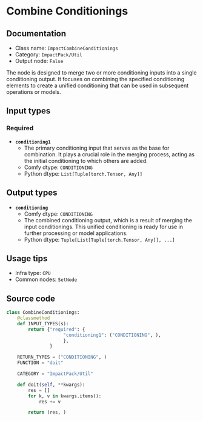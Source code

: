 # Combine Conditionings
## Documentation
- Class name: `ImpactCombineConditionings`
- Category: `ImpactPack/Util`
- Output node: `False`

The node is designed to merge two or more conditioning inputs into a single conditioning output. It focuses on combining the specified conditioning elements to create a unified conditioning that can be used in subsequent operations or models.
## Input types
### Required
- **`conditioning1`**
    - The primary conditioning input that serves as the base for combination. It plays a crucial role in the merging process, acting as the initial conditioning to which others are added.
    - Comfy dtype: `CONDITIONING`
    - Python dtype: `List[Tuple[torch.Tensor, Any]]`
## Output types
- **`conditioning`**
    - Comfy dtype: `CONDITIONING`
    - The combined conditioning output, which is a result of merging the input conditionings. This unified conditioning is ready for use in further processing or model applications.
    - Python dtype: `Tuple[List[Tuple[torch.Tensor, Any]], ...]`
## Usage tips
- Infra type: `CPU`
- Common nodes: `SetNode`


## Source code
```python
class CombineConditionings:
    @classmethod
    def INPUT_TYPES(s):
        return {"required": {
                     "conditioning1": ("CONDITIONING", ),
                     },
                }

    RETURN_TYPES = ("CONDITIONING", )
    FUNCTION = "doit"

    CATEGORY = "ImpactPack/Util"

    def doit(self, **kwargs):
        res = []
        for k, v in kwargs.items():
            res += v

        return (res, )

```
